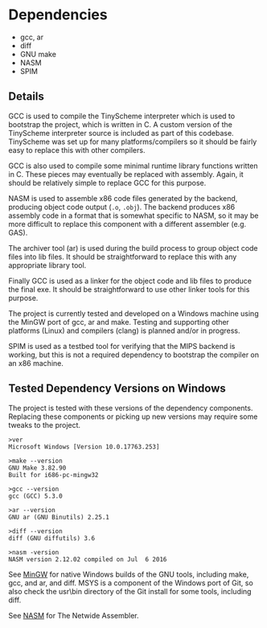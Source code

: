 # Dependencies

- gcc, ar
- diff
- GNU make
- NASM
- SPIM

## Details

GCC is used to compile the TinyScheme interpreter which is used to
bootstrap the project, which is written in C. A custom version of the
TinyScheme interpreter source is included as part of this
codebase. TinyScheme was set up for many platforms/compilers so it
should be fairly easy to replace this with other compilers.

GCC is also used to compile some minimal runtime library functions
written in C. These pieces may eventually be replaced with
assembly. Again, it should be relatively simple to replace GCC for this purpose.

NASM is used to assemble x86 code files generated by the backend,
producing object code output (`.o`, `.obj`). The backend produces x86
assembly code in a format that is somewhat specific to NASM, so it may
be more difficult to replace this component with a different assembler
(e.g. GAS).

The archiver tool (ar) is used during the build process to group
object code files into lib files. It should be straightforward to
replace this with any appropriate library tool.

Finally GCC is used as a linker for the object code and lib files to
produce the final exe. It should be straightforward to use other
linker tools for this purpose.

The project is currently tested and developed on a Windows machine
using the MinGW port of gcc, ar and make. Testing and supporting other
platforms (Linux) and compilers (clang) is planned and/or in progress.

SPIM is used as a testbed tool for verifying that the MIPS backend is
working, but this is not a required dependency to bootstrap the
compiler on an x86 machine.

## Tested Dependency Versions on Windows

The project is tested with these versions of the dependency
components. Replacing these components or picking up new versions may
require some tweaks to the project.

    >ver
    Microsoft Windows [Version 10.0.17763.253]

    >make --version
    GNU Make 3.82.90
    Built for i686-pc-mingw32

    >gcc --version
    gcc (GCC) 5.3.0

    >ar --version
    GNU ar (GNU Binutils) 2.25.1

    >diff --version
    diff (GNU diffutils) 3.6

    >nasm -version
    NASM version 2.12.02 compiled on Jul  6 2016


See [MinGW](http://mingw.org/) for native Windows builds of the GNU
tools, including make, gcc, and ar, and diff. MSYS is a component of
the Windows port of Git, so also check the usr\bin directory of the
Git install for some tools, including diff.

See [NASM](https://www.nasm.us/) for The Netwide Assembler.

